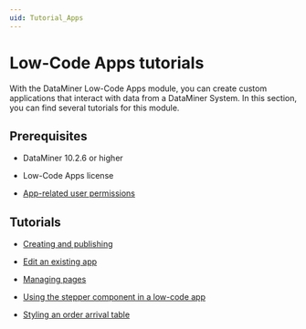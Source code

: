 ```yaml
---
uid: Tutorial_Apps
---
```


# Low-Code Apps tutorials

With the DataMiner Low-Code Apps module, you can create custom applications that interact with data from a DataMiner System. In this section, you can find several tutorials for this module.

## Prerequisites

- DataMiner 10.2.6 or higher

- Low-Code Apps license

- [App-related user permissions](xref:DataMiner_user_permissions#modules--user-definable-apps--view-apps)

## Tutorials

- [Creating and publishing](xref:Tutorial_Apps_Creating_And_Publishing)

- [Edit an existing app](xref:Tutorial_Apps_Edit_Existing_App)

- [Managing pages](xref:Tutorial_Apps_Managing_Pages)

- [Using the stepper component in a low-code app](xref:TutorialStepper)

- [Styling an order arrival table](xref:Tutorial_Apps_Style_A_Table)

